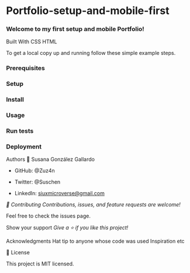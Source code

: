 # Portfolio-setup-and-mobile-first

### Welcome to my first setup and mobile Portfolio!


Built With
CSS
HTML

To get a local copy up and running follow these simple example steps.

### Prerequisites

### Setup

### Install

### Usage

### Run tests

### Deployment


Authors
👤 Susana González Gallardo

- GitHub: @Zuz4n

- Twitter: @Suschen

- LinkedIn: siuxmicroverse@gmail.com


*_🤝 Contributing_*
*_Contributions, issues, and feature requests are welcome!_*

Feel free to check the issues page.

Show your support
*_Give a ⭐️ if you like this project!_*

Acknowledgments
Hat tip to anyone whose code was used
Inspiration
etc

📝 License

This project is MIT licensed.
